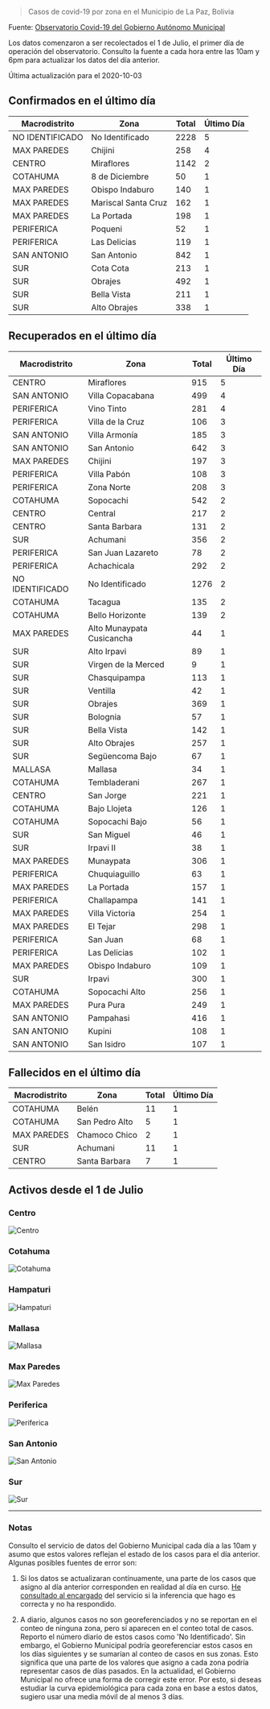 > Casos de covid-19 por zona en el Municipio de La Paz, Bolivia

Fuente: [Observatorio Covid-19 del Gobierno Autónomo Municipal](http://observatoriocovid19.lapaz.bo/observatorio/index.php/datos-abiertos-covid)

Los datos comenzaron a ser recolectados el 1 de Julio, el primer día de operación del observatorio. Consulto la fuente a cada hora entre las 10am y 6pm para actualizar los datos del día anterior.

Última actualización para el 2020-10-03

## Confirmados en el último día

| Macrodistrito   | Zona                |   Total |   Último Día |
|-----------------|---------------------|---------|--------------|
| NO IDENTIFICADO | No Identificado     |    2228 |            5 |
| MAX PAREDES     | Chijini             |     258 |            4 |
| CENTRO          | Miraflores          |    1142 |            2 |
| COTAHUMA        | 8 de Diciembre      |      50 |            1 |
| MAX PAREDES     | Obispo Indaburo     |     140 |            1 |
| MAX PAREDES     | Mariscal Santa Cruz |     162 |            1 |
| MAX PAREDES     | La Portada          |     198 |            1 |
| PERIFERICA      | Poqueni             |      52 |            1 |
| PERIFERICA      | Las Delicias        |     119 |            1 |
| SAN ANTONIO     | San Antonio         |     842 |            1 |
| SUR             | Cota Cota           |     213 |            1 |
| SUR             | Obrajes             |     492 |            1 |
| SUR             | Bella Vista         |     211 |            1 |
| SUR             | Alto Obrajes        |     338 |            1 |

## Recuperados en el último día

| Macrodistrito   | Zona                      |   Total |   Último Día |
|-----------------|---------------------------|---------|--------------|
| CENTRO          | Miraflores                |     915 |            5 |
| SAN ANTONIO     | Villa Copacabana          |     499 |            4 |
| PERIFERICA      | Vino Tinto                |     281 |            4 |
| PERIFERICA      | Villa de la Cruz          |     106 |            3 |
| SAN ANTONIO     | Villa Armonía             |     185 |            3 |
| SAN ANTONIO     | San Antonio               |     642 |            3 |
| MAX PAREDES     | Chijini                   |     197 |            3 |
| PERIFERICA      | Villa Pabón               |     108 |            3 |
| PERIFERICA      | Zona Norte                |     208 |            3 |
| COTAHUMA        | Sopocachi                 |     542 |            2 |
| CENTRO          | Central                   |     217 |            2 |
| CENTRO          | Santa Barbara             |     131 |            2 |
| SUR             | Achumani                  |     356 |            2 |
| PERIFERICA      | San Juan Lazareto         |      78 |            2 |
| PERIFERICA      | Achachicala               |     292 |            2 |
| NO IDENTIFICADO | No Identificado           |    1276 |            2 |
| COTAHUMA        | Tacagua                   |     135 |            2 |
| COTAHUMA        | Bello Horizonte           |     139 |            2 |
| MAX PAREDES     | Alto Munaypata Cusicancha |      44 |            1 |
| SUR             | Alto Irpavi               |      89 |            1 |
| SUR             | Virgen de la Merced       |       9 |            1 |
| SUR             | Chasquipampa              |     113 |            1 |
| SUR             | Ventilla                  |      42 |            1 |
| SUR             | Obrajes                   |     369 |            1 |
| SUR             | Bolognia                  |      57 |            1 |
| SUR             | Bella Vista               |     142 |            1 |
| SUR             | Alto Obrajes              |     257 |            1 |
| SUR             | Següencoma Bajo           |      67 |            1 |
| MALLASA         | Mallasa                   |      34 |            1 |
| COTAHUMA        | Tembladerani              |     267 |            1 |
| CENTRO          | San Jorge                 |     221 |            1 |
| COTAHUMA        | Bajo Llojeta              |     126 |            1 |
| COTAHUMA        | Sopocachi Bajo            |      56 |            1 |
| SUR             | San Miguel                |      46 |            1 |
| SUR             | Irpavi II                 |      38 |            1 |
| MAX PAREDES     | Munaypata                 |     306 |            1 |
| PERIFERICA      | Chuquiaguillo             |      63 |            1 |
| MAX PAREDES     | La Portada                |     157 |            1 |
| PERIFERICA      | Challapampa               |     141 |            1 |
| MAX PAREDES     | Villa Victoria            |     254 |            1 |
| MAX PAREDES     | El Tejar                  |     298 |            1 |
| PERIFERICA      | San Juan                  |      68 |            1 |
| PERIFERICA      | Las Delicias              |     102 |            1 |
| MAX PAREDES     | Obispo Indaburo           |     109 |            1 |
| SUR             | Irpavi                    |     300 |            1 |
| COTAHUMA        | Sopocachi Alto            |     256 |            1 |
| MAX PAREDES     | Pura Pura                 |     249 |            1 |
| SAN ANTONIO     | Pampahasi                 |     416 |            1 |
| SAN ANTONIO     | Kupini                    |     108 |            1 |
| SAN ANTONIO     | San Isidro                |     107 |            1 |

## Fallecidos en el último día

| Macrodistrito   | Zona           |   Total |   Último Día |
|-----------------|----------------|---------|--------------|
| COTAHUMA        | Belén          |      11 |            1 |
| COTAHUMA        | San Pedro Alto |       5 |            1 |
| MAX PAREDES     | Chamoco Chico  |       2 |            1 |
| SUR             | Achumani       |      11 |            1 |
| CENTRO          | Santa Barbara  |       7 |            1 |

## Activos desde el 1 de Julio

### Centro

![Centro](plots/activos_centro.png)

### Cotahuma

![Cotahuma](plots/activos_cotahuma.png)

### Hampaturi

![Hampaturi](plots/activos_hampaturi.png)

### Mallasa

![Mallasa](plots/activos_mallasa.png)

### Max Paredes

![Max Paredes](plots/activos_max_paredes.png)

### Periferica

![Periferica](plots/activos_periferica.png)

### San Antonio

![San Antonio](plots/activos_san_antonio.png)

### Sur

![Sur](plots/activos_sur.png)

---

### Notas

Consulto el servicio de datos del Gobierno Municipal cada día a las 10am y asumo que estos valores reflejan el estado de los casos para el día anterior. Algunas posibles fuentes de error son:

1. Si los datos se actualizaran contínuamente, una parte de los casos que asigno al día anterior corresponden en realidad al día en curso. [He consultado al encargado](https://twitter.com/mauforonda/status/1278727234765959168) del servicio si la inferencia que hago es correcta y no ha respondido.

2. A diario, algunos casos no son georeferenciados y no se reportan en el conteo de ninguna zona, pero sí aparecen en el conteo total de casos. Reporto el número diario de estos casos como 'No Identificado'.  Sin embargo, el Gobierno Municipal podría georeferenciar estos casos en los días siguientes y se sumarían al conteo de casos en sus zonas. Esto significa que una parte de los valores que asigno a cada zona podría representar casos de días pasados. En la actualidad, el Gobierno Municipal no ofrece una forma de corregir este error. Por esto, si deseas estudiar la curva epidemiológica para cada zona en base a estos datos, sugiero usar una media móvil de al menos 3 días.